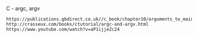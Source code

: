 C - argc, argv

	https://publications.gbdirect.co.uk//c_book/chapter10/arguments_to_main.html
	http://crasseux.com/books/ctutorial/argc-and-argv.html
	https://www.youtube.com/watch?v=aP1ijjeZc24
